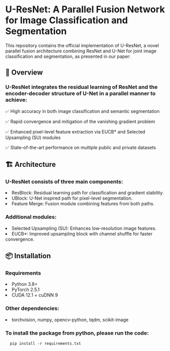 # U-ResNet: A Parallel Fusion Network for Image Classification and Segmentation

This repository contains the official implementation of U-ResNet, a novel parallel fusion architecture combining ResNet and U-Net for joint image classification and segmentation, as presented in our paper:</br>
## 🧠 Overview
### U-ResNet integrates the residual learning of ResNet and the encoder-decoder structure of U-Net in a parallel manner to achieve:</br>
✅ High accuracy in both image classification and semantic segmentation

✅ Rapid convergence and mitigation of the vanishing gradient problem

✅ Enhanced pixel-level feature extraction via EUCB* and Selected Upsampling (SU) modules

✅ State-of-the-art performance on multiple public and private datasets
## 🏗️ Architecture
### U-ResNet consists of three main components:

<li>ResBlock: Residual learning path for classification and gradient stability.</li>

<li>UBlock: U-Net inspired path for pixel-level segmentation.</li>

<li>Feature Merge: Fusion module combining features from both paths.</li>

### Additional modules:

<li>Selected Upsampling (SU): Enhances low-resolution image features.</li>

<li>EUCB*: Improved upsampling block with channel shuffle for faster convergence.</li>

## 📦 Installation
### Requirements
<li>Python 3.8+</li>

<li>PyTorch 2.5.1</li>

<li>CUDA 12.1 + cuDNN 9</li>

### Other dependencies:
<li>torchvision, numpy, opencv-python, tqdm, scikit-image</li>

### To install the package from python, please run the code:
```
  pip install -r requirements.txt
```
